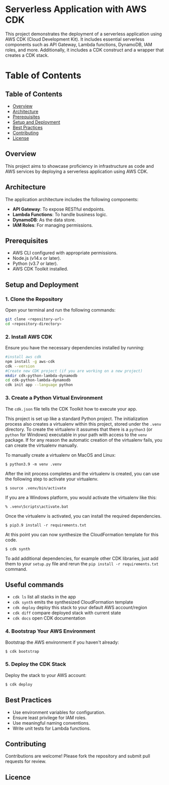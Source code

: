 
# Serverless Application with AWS CDK

This project demonstrates the deployment of a serverless application using AWS CDK (Cloud Development Kit). It includes essential serverless components such as API Gateway, Lambda functions, DynamoDB, IAM roles, and more. Additionally, it includes a CDK construct and a wrapper that creates a CDK stack.
# Table of Contents
## Table of Contents

- [Overview](#overview)
- [Architecture](#architecture)
- [Prerequisites](#prerequisites)
- [Setup and Deployment](#setup-and-deployment)
- [Best Practices](#best-practices)
- [Contributing](#contributing)
- [License](#license)

## Overview

This project aims to showcase proficiency in infrastructure as code and AWS services by deploying a serverless application using AWS CDK.

## Architecture

The application architecture includes the following components:

- **API Gateway**: To expose RESTful endpoints.
- **Lambda Functions**: To handle business logic.
- **DynamoDB**: As the data store.
- **IAM Roles**: For managing permissions.

## Prerequisites

- AWS CLI configured with appropriate permissions.
- Node.js (v14.x or later).
- Python (v3.7 or later).
- AWS CDK Toolkit installed.

## Setup and Deployment

### 1. Clone the Repository
Open your terminal and run the following commands:

```sh
git clone <repository-url>
cd <repository-directory>
```

### 2. Install AWS CDK
Ensure you have the necessary dependencies installed by running:

```sh
#install aws cdk
npm install -g aws-cdk
cdk --version
#Create new CDK project (if you are working on a new project)
mkdir cdk-python-lambda-dynamodb
cd cdk-python-lambda-dynamodb
cdk init app --language python
```
### 3. Create a Python Virtual Environment

The `cdk.json` file tells the CDK Toolkit how to execute your app.

This project is set up like a standard Python project.  The initialization
process also creates a virtualenv within this project, stored under the `.venv`
directory.  To create the virtualenv it assumes that there is a `python3`
(or `python` for Windows) executable in your path with access to the `venv`
package. If for any reason the automatic creation of the virtualenv fails,
you can create the virtualenv manually.


To manually create a virtualenv on MacOS and Linux:

```
$ python3.9 -m venv .venv
```

After the init process completes and the virtualenv is created, you can use the following
step to activate your virtualenv.

```
$ source .venv/bin/activate
```

If you are a Windows platform, you would activate the virtualenv like this:

```
% .venv\Scripts\activate.bat
```

Once the virtualenv is activated, you can install the required dependencies.

```
$ pip3.9 install -r requirements.txt
```

At this point you can now synthesize the CloudFormation template for this code.

```
$ cdk synth
```

To add additional dependencies, for example other CDK libraries, just add
them to your `setup.py` file and rerun the `pip install -r requirements.txt`
command.

## Useful commands

 * `cdk ls`          list all stacks in the app
 * `cdk synth`       emits the synthesized CloudFormation template
 * `cdk deploy`      deploy this stack to your default AWS account/region
 * `cdk diff`        compare deployed stack with current state
 * `cdk docs`        open CDK documentation
### 4. Bootstrap Your AWS Environment
Bootstrap the AWS environment if you haven't already:
```sh
$ cdk bootstrap
```
### 5. Deploy the CDK Stack
Deploy the stack to your AWS account:
```sh
$ cdk deploy
```

## Best Practices
- Use environment variables for configuration.
- Ensure least privilege for IAM roles.
- Use meaningful naming conventions.
- Write unit tests for Lambda functions.


## Contributing
Contributions are welcome! Please fork the repository and submit pull requests for review.

## Licence


